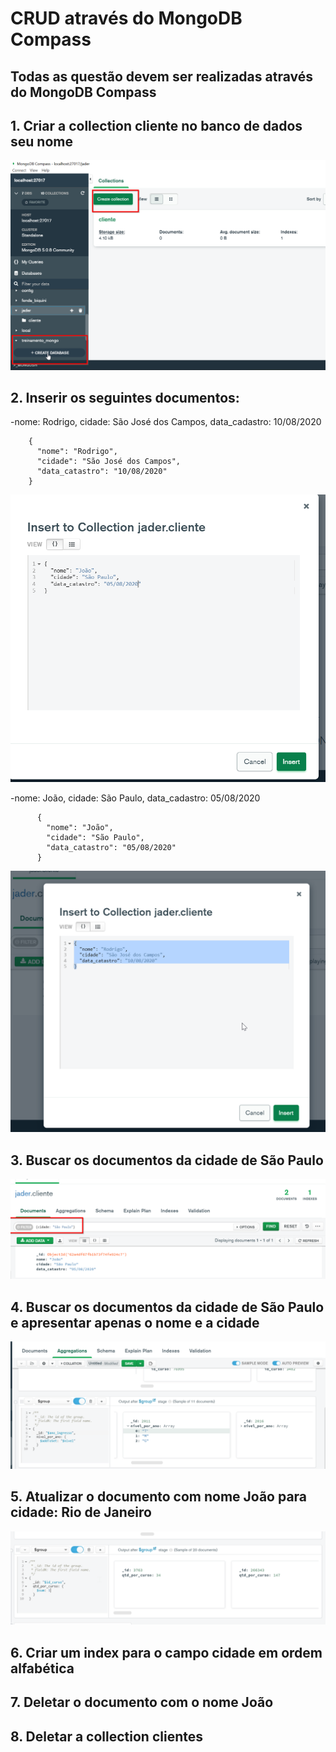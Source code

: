 # CRUD através do MongoDB Compass

## Todas as questão devem ser realizadas através do MongoDB Compass

## 1. Criar a collection cliente no banco de dados seu nome
<img src= "./img/01.png">

## 2. Inserir os seguintes documentos:

-nome: Rodrigo, cidade: São José dos Campos, data_cadastro: 10/08/2020

        {
          "nome": "Rodrigo", 
          "cidade": "São José dos Campos",
          "data_catastro": "10/08/2020"
        }
<img src = "./img/2a.png">

-nome: João, cidade: São Paulo, data_cadastro: 05/08/2020

          {
            "nome": "João", 
            "cidade": "São Paulo",
            "data_catastro": "05/08/2020"
          }
  <img src = "./img/2b.png">
              
## 3. Buscar os documentos da cidade de São Paulo

<img src = "./img/03.png">

## 4. Buscar os documentos da cidade de São Paulo e apresentar apenas o nome e a cidade

<img src = "./img/04.png">

## 5. Atualizar o documento com nome João para cidade: Rio de Janeiro

<img src = "./img/05.png">

## 6. Criar um index para o campo cidade em ordem alfabética

## 7. Deletar o documento com o nome João

## 8. Deletar a collection clientes
